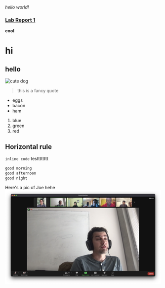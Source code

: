 *hello world!*

### [Lab Report 1](https://github.com/pandrew99/cse15l-lab-reports/blob/main/lab-report-1-week-2.md)

**cool**

# hi
## hello


![cute dog](https://hips.hearstapps.com/hmg-prod.s3.amazonaws.com/images/dog-puppy-on-garden-royalty-free-image-1586966191.jpg?crop=1.00xw:0.669xh;0,0.190xh&resize=1200:*)

> this is a fancy quote

- eggs
- bacon
- ham

1. blue
2. green
3. red

Horizontal rule
---
`inline code` testttttttt

```
good morning
good afternoon
good night
```

Here's a pic of Joe hehe
![Joe](a.png)


